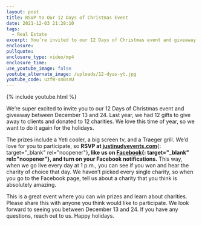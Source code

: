 ```yaml
---
layout: post
title: RSVP to Our 12 Days of Christmas Event
date: 2021-12-03 21:28:10
tags:
  - Real Estate
excerpt: You’re invited to our 12 Days of Christmas event and giveaway.
enclosure:
pullquote:
enclosure_type: video/mp4
enclosure_time:
use_youtube_image: false
youtube_alternate_image: /uploads/12-dyas-yt.jpg
youtube_code: uzfW-snBsnU
---
```

{% include youtube.html %}

We’re super excited to invite you to our 12 Days of Christmas event and giveaway between December 13 and 24. Last year, we had 12 gifts to give away to clients and donated to 12 charities. We love this time of year, so we want to do it again for the holidays.

The prizes include a Yeti cooler, a big screen tv, and a Traeger grill. We’d love for you to participate, so **RSVP at&nbsp;**[**justinudyevents.com**](http://justinudyevents.com){: target="_blank" rel="noopener"}**, like us on [Facebook](https://www.facebook.com/justinudyandteam/){: target="_blank" rel="noopener"}, and turn on your Facebook notifications.** This way, when we go live every day at 1 p.m., you can see if you won and hear the charity of choice that day. We haven’t picked every single charity, so when you go to the Facebook page, tell us about a charity that you think is absolutely amazing.

This is a great event where you can win prizes and learn about charities. Please share this with anyone you think would like to participate. We look forward to seeing you between December 13 and 24. If you have any questions, reach out to us. Happy holidays.
